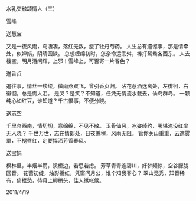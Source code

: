 水乳交融颂情人（三）

雪峰


送慧宝

又是一夜风雨，鸟凄凄，落红无数，瘦了牡丹芍药。
人生总有遗憾事，那是情牵处，似婵娟，阴晴圆缺。
总想缠绵初时，怎奈命运乖舛，棒打鸳鸯各西东。
人去楼空，明月洒闲辉，上邪！雪峰上，可否寄一片春色？


送香贞

追往事，情丝一缕缕，微雨燕双飞，曾引香贞归。
沾花惹酒迷离处，左徘徊，右徘徊，总是悔人泪。
是哭？是笑？不知道，任凭无情流水载去，仙岛群岛。
一颗纯心如红豆，谁知道？千古恨事，不便分晓。


送志空

千里奔西南，情切切，意绵绵，不见不散。
玉骨仙风，冰姿绰约，哪堪淹没红尘无人晓？
千世万世，志在情郎处，日夜兼程，风雨无阻。
管你关山重重，云遮雾罩，不褪唇红，定要挥洒芳香春风。


送宝娟

枫林里，半烟半雨，溪桥边，若思若虑。
芳草青青连碧川，好梦频惊，空谷朦胧回音。
花蕾初绽，烛影摇红，凭窗问月公，谁个知我春心？
翠山竞秀，知音稀有，倚栏愁，待月上柳梢头，佳人绣帐候。

2011/4/19



